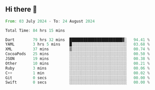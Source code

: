 ## Hi there 👋

<!--START_SECTION:waka-->

```rust
From: 03 July 2024 - To: 24 August 2024

Total Time: 84 hrs 15 mins

Dart        79 hrs 32 mins  ███████████████████████▓░   94.41 %
YAML        3 hrs 5 mins    █░░░░░░░░░░░░░░░░░░░░░░░░   03.68 %
XML         37 mins         ▒░░░░░░░░░░░░░░░░░░░░░░░░   00.74 %
CocoaPods   25 mins         ░░░░░░░░░░░░░░░░░░░░░░░░░   00.50 %
JSON        19 mins         ░░░░░░░░░░░░░░░░░░░░░░░░░   00.38 %
Other       10 mins         ░░░░░░░░░░░░░░░░░░░░░░░░░   00.21 %
Ruby        3 mins          ░░░░░░░░░░░░░░░░░░░░░░░░░   00.06 %
C++         1 min           ░░░░░░░░░░░░░░░░░░░░░░░░░   00.02 %
Git         0 secs          ░░░░░░░░░░░░░░░░░░░░░░░░░   00.00 %
Swift       0 secs          ░░░░░░░░░░░░░░░░░░░░░░░░░   00.00 %
```

<!--END_SECTION:waka-->

<!--
**mathiskakal/mathiskakal** is a ✨ _special_ ✨ repository because its `README.md` (this file) appears on your GitHub profile.

Here are some ideas to get you started:

- 🔭 I’m currently working on ...
- 🌱 I’m currently learning ...
- 👯 I’m looking to collaborate on ...
- 🤔 I’m looking for help with ...
- 💬 Ask me about ...
- 📫 How to reach me: ...
- 😄 Pronouns: ...
- ⚡ Fun fact: ...
-->
